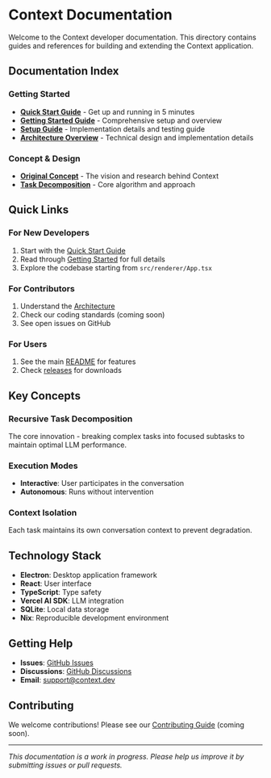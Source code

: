 # Context Documentation

Welcome to the Context developer documentation. This directory contains guides and references for building and extending the Context application.

## Documentation Index

### Getting Started
- **[Quick Start Guide](./quick-start.md)** - Get up and running in 5 minutes
- **[Getting Started Guide](./getting-started.md)** - Comprehensive setup and overview
- **[Setup Guide](./setup.md)** - Implementation details and testing guide
- **[Architecture Overview](./architecture.md)** - Technical design and implementation details

### Concept & Design
- **[Original Concept](./concept.md)** - The vision and research behind Context
- **[Task Decomposition](./concept.md#how-it-works)** - Core algorithm and approach

## Quick Links

### For New Developers
1. Start with the [Quick Start Guide](./quick-start.md)
2. Read through [Getting Started](./getting-started.md) for full details
3. Explore the codebase starting from `src/renderer/App.tsx`

### For Contributors
1. Understand the [Architecture](./architecture.md)
2. Check our coding standards (coming soon)
3. See open issues on GitHub

### For Users
1. See the main [README](../README.md) for features
2. Check [releases](https://github.com/your-org/context/releases) for downloads

## Key Concepts

### Recursive Task Decomposition
The core innovation - breaking complex tasks into focused subtasks to maintain optimal LLM performance.

### Execution Modes
- **Interactive**: User participates in the conversation
- **Autonomous**: Runs without intervention

### Context Isolation
Each task maintains its own conversation context to prevent degradation.

## Technology Stack

- **Electron**: Desktop application framework
- **React**: User interface
- **TypeScript**: Type safety
- **Vercel AI SDK**: LLM integration
- **SQLite**: Local data storage
- **Nix**: Reproducible development environment

## Getting Help

- **Issues**: [GitHub Issues](https://github.com/your-org/context/issues)
- **Discussions**: [GitHub Discussions](https://github.com/your-org/context/discussions)
- **Email**: support@context.dev

## Contributing

We welcome contributions! Please see our [Contributing Guide](../CONTRIBUTING.md) (coming soon).

---

*This documentation is a work in progress. Please help us improve it by submitting issues or pull requests.* 